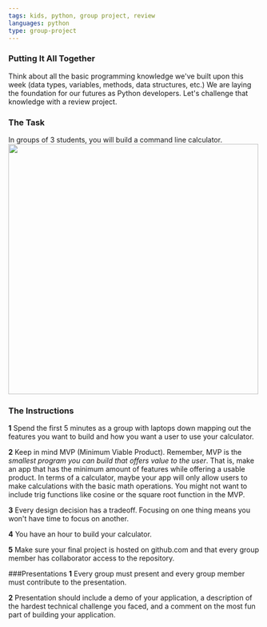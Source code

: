 ```yaml
---
tags: kids, python, group project, review
languages: python
type: group-project
---
```


### Putting It All Together
 Think about all the basic programming knowledge we've built upon this week (data types, variables, methods, data structures, etc.) We are laying the foundation for our futures as Python developers. Let's challenge that knowledge with a review project.

### The Task
In groups of 3 students, you will build a command line calculator.
<img src="https://after-school-assets.s3.amazonaws.com/calculator.gif" width="500px">

### The Instructions
**1** Spend the first 5 minutes as a group with laptops down mapping out the features you want to build and how you want a user to use your calculator.

**2** Keep in mind MVP (Minimum Viable Product). Remember, MVP is the _smallest program you can build that offers value to the user_. That is, make an app that has the minimum amount of features while offering a usable product. In terms of a calculator, maybe your app will only allow users to make calculations with the basic math operations. You might not want to include trig functions like cosine or the square root function in the MVP.

**3** Every design decision has a tradeoff. Focusing on one thing means you won't have time to focus on another.

**4** You have an hour to build your calculator.

**5** Make sure your final project is hosted on github.com and that every group member has collaborator access to the repository.

###Presentations
**1** Every group must present and every group member must contribute to the presentation.

**2** Presentation should include a demo of your application, a description of the hardest technical challenge you faced, and a comment on the most fun part of building your application.
